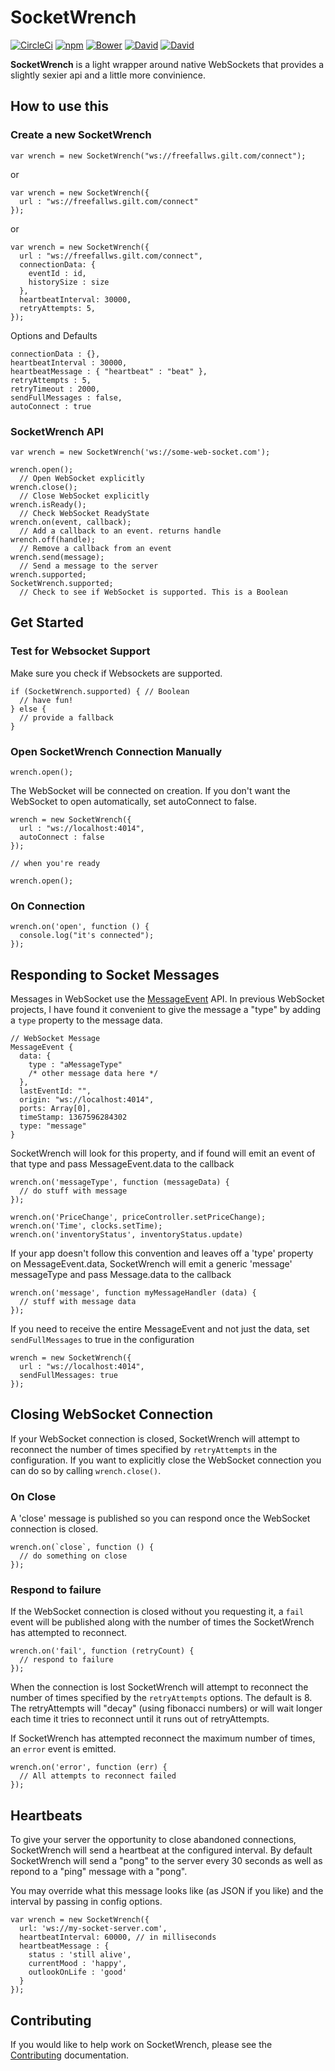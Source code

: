 # SocketWrench
[![CircleCi](https://circleci.com/gh/nathanstilwell/SocketWrench.svg?style=shield&circle-token=ae9a18d4c0dcc67575ec1a98570a07974b6aabcf)]()
[![npm](https://img.shields.io/npm/v/socketwrench.svg?style=plastic)]() [![Bower](https://img.shields.io/bower/v/socketwrench.svg?style=plastic)]() [![David](https://img.shields.io/david/nathanstilwell/socketwrench.svg?style=plastic)]() [![David](https://img.shields.io/david/dev/nathanstilwell/socketwrench.svg?style=plastic)]()

**SocketWrench** is a light wrapper around native WebSockets that provides a slightly sexier api and a little more convinience.

## How to use this

### Create a new SocketWrench

    var wrench = new SocketWrench("ws://freefallws.gilt.com/connect");

or

    var wrench = new SocketWrench({
      url : "ws://freefallws.gilt.com/connect"
    });

or

    var wrench = new SocketWrench({
      url : "ws://freefallws.gilt.com/connect",
      connectionData: {
        eventId : id,
        historySize : size
      },
      heartbeatInterval: 30000,
      retryAttempts: 5,
    });


Options and Defaults

    connectionData : {},
    heartbeatInterval : 30000,
    heartbeatMessage : { "heartbeat" : "beat" },
    retryAttempts : 5,
    retryTimeout : 2000,
    sendFullMessages : false,
    autoConnect : true

### SocketWrench API

    var wrench = new SocketWrench('ws://some-web-socket.com');

    wrench.open();
      // Open WebSocket explicitly
    wrench.close();
      // Close WebSocket explicitly
    wrench.isReady();
      // Check WebSocket ReadyState
    wrench.on(event, callback);
      // Add a callback to an event. returns handle
    wrench.off(handle);
      // Remove a callback from an event
    wrench.send(message);
      // Send a message to the server
    wrench.supported;
    SocketWrench.supported;
      // Check to see if WebSocket is supported. This is a Boolean

## Get Started

### Test for Websocket Support

Make sure you check if Websockets are supported.

    if (SocketWrench.supported) { // Boolean
      // have fun!
    } else {
      // provide a fallback
    }

### Open SocketWrench Connection Manually

    wrench.open();

The WebSocket will be connected on creation. If you don't want the WebSocket to open automatically, set autoConnect to false.

    wrench = new SocketWrench({
      url : "ws://localhost:4014",
      autoConnect : false
    });

    // when you're ready

    wrench.open();

### On Connection

    wrench.on('open', function () {
      console.log("it's connected");
    });

## Responding to Socket Messages

Messages in WebSocket use the [MessageEvent](http://www.w3.org/TR/2008/WD-html5-20080610/comms.html#messageevent) API. In previous WebSocket projects, I have found it convenient to give the message a "type" by adding a `type` property to the message data.

    // WebSocket Message
    MessageEvent {
      data: {
        type : "aMessageType"
        /* other message data here */
      },
      lastEventId: "",
      origin: "ws://localhost:4014",
      ports: Array[0],
      timeStamp: 1367596284302
      type: "message"
    }

SocketWrench will look for this property, and if found will emit an event of that type and pass MessageEvent.data to the callback

    wrench.on('messageType', function (messageData) {
      // do stuff with message
    });

    wrench.on('PriceChange', priceController.setPriceChange);
    wrench.on('Time', clocks.setTime);
    wrench.on('inventoryStatus', inventoryStatus.update)

If your app doesn't follow this convention and leaves off
a 'type' property on MessageEvent.data, SocketWrench will emit
a generic 'message' messageType and pass Message.data to the callback

    wrench.on('message', function myMessageHandler (data) {
      // stuff with message data
    });

If you need to receive the entire MessageEvent and not just the data, set `sendFullMessages` to true in the configuration

    wrench = new SocketWrench({
      url : "ws://localhost:4014",
      sendFullMessages: true
    });

## Closing WebSocket Connection

If your WebSocket connection is closed, SocketWrench will attempt to reconnect the number of times specified by `retryAttempts` in the configuration. If you want to explicitly close the WebSocket connection you can do so by calling `wrench.close()`.

### On Close

A 'close' message is published so you can respond once the WebSocket
connection is closed.

    wrench.on(`close`, function () {
      // do something on close
    });

### Respond to failure

If the WebSocket connection is closed without you requesting it, a `fail`
event will be published along with the number of times the SocketWrench has
attempted to reconnect.

    wrench.on('fail', function (retryCount) {
      // respond to failure
    });

When the connection is lost SocketWrench will attempt to reconnect the number of times specified by the `retryAttempts` options. The default is 8. The retryAttempts will "decay" (using fibonacci numbers) or will wait longer each time it tries to reconnect until it runs out of retryAttempts.

If SocketWrench has attempted reconnect the maximum number of times, an
`error` event is emitted.

    wrench.on('error', function (err) {
      // All attempts to reconnect failed
    });

## Heartbeats

To give your server the opportunity to close abandoned connections, SocketWrench will send a heartbeat at the configured interval. By default SocketWrench will send a "pong" to the server every 30 seconds as well as repond to a "ping" message with a "pong".

You may override what this message looks like (as JSON if you like) and the interval by passing in config options.

    var wrench = new SocketWrench({
      url: 'ws://my-socket-server.com',
      heartbeatInterval: 60000, // in milliseconds
      heartbeatMessage : {
        status : 'still alive',
        currentMood : 'happy',
        outlookOnLife : 'good'
      }
    });

## Contributing

If you would like to help work on SocketWrench, please see the [Contributing](CONTRIBUTING.md) documentation.
